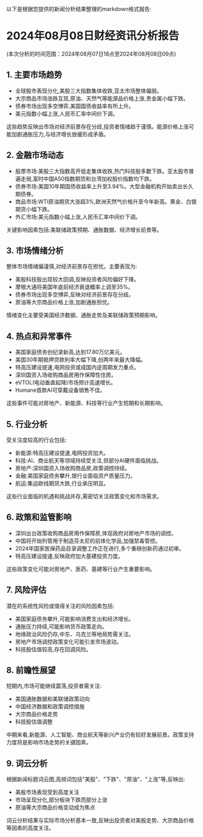 以下是根据您提供的新闻分析结果整理的markdown格式报告:

# 2024年08月08日财经资讯分析报告

(本次分析的时间范围：2024年08月07日18点至2024年08月08日09点)

## 1. 主要市场趋势

- 全球股市表现分化,美股三大指数集体收跌,亚太市场整体偏弱。
- 大宗商品市场涨跌互现,原油、天然气等能源品价格上涨,贵金属小幅下跌。
- 债券市场出现多空博弈,美国国债收益率有所上升。
- 美元指数小幅上涨,人民币汇率中间价下调。

这些趋势反映出市场对经济前景存在分歧,投资者情绪趋于谨慎。能源价格上涨可能加剧通胀压力,与经济增长放缓形成矛盾。

## 2. 金融市场动态

- 股票市场:美股三大指数高开低走集体收跌,热门科技股多数下跌。亚太股市普遍走弱,富时中国A50指数期货和台湾加权股价指数均下跌。
- 债券市场:美国10年期国债收益率上升至3.94%。大型金融机构开始卖出长久期债券。
- 商品市场:WTI原油期货大涨超3%,欧洲天然气价格升至今年新高。黄金、白银期货小幅下跌。
- 外汇市场:美元指数小幅上涨,人民币汇率中间价下调。

关键影响因素包括:美联储政策预期、通胀数据、经济增长前景等。

## 3. 市场情绪分析

整体市场情绪偏谨慎,对经济前景存在担忧。主要表现为:

- 美股科技股出现较大回调,反映投资者风险偏好下降。
- 摩根大通将美国年底前经济衰退概率上调至35%。
- 债券市场出现多空博弈,反映对经济前景存在分歧。
- 原油等大宗商品价格上涨,加剧通胀担忧。

情绪变化主要受美国经济数据、通胀走势及美联储政策预期影响。

## 4. 热点和异常事件

- 美国家庭债务创纪录新高,达到17.80万亿美元。
- 美国30年期抵押贷款利率大幅下降,创两年来最大降幅。
- 特高压建设提速,电网投资或成国内逆周期发力重点。
- 深圳国资入场收购商品房用作保障性住房。
- eVTOL(电动垂直起降)市场预计高速增长。
- Humane首款AI可穿戴设备销售不佳。

这些事件可能对房地产、新能源、科技等行业产生短期和长期影响。

## 5. 行业分析

受关注度较高的行业包括:

- 新能源:特高压建设提速,电网投资加大。
- 科技:AI、商业航天等领域持续受关注,但部分AI硬件面临挑战。
- 房地产:深圳国资入场收购商品房,政策调控持续。
- 金融:美国家庭债务攀升,银行业面临资产质量压力。
- 航运:集运欧线期货大跌,行业承压明显。

这些行业面临的机遇和挑战并存,需密切关注政策变化和市场需求。

## 6. 政策和监管影响

- 深圳出台政策收购商品房用作保障房,体现政府对房地产市场的调控。
- 中国将开始列管用于制造芬太尼的前体化学品,加强禁毒管控。
- 2024年国家医保药品目录调整工作正在进行,多个重磅创新药通过初审。
- 特高压建设提速,反映政府加大基建投资力度。

这些政策变化可能对房地产、医药、基建等行业产生重要影响。

## 7. 风险评估

潜在的系统性风险或值得关注的风险因素包括:

- 美国家庭债务攀升,可能影响消费支出和经济增长。
- 通胀压力持续,可能影响货币政策走向。
- 地缘政治风险仍存,中东、乌克兰等地局势需关注。
- 房地产市场调控政策变化可能引发市场波动。
- 科技股估值较高,存在回调风险。

## 8. 前瞻性展望

短期内,市场可能继续震荡,投资者需关注:

- 美国通胀数据和美联储政策动向
- 中国经济数据和政策调控措施
- 大宗商品价格走势
- 科技股估值调整

中期来看,新能源、人工智能、商业航天等新兴产业仍有较好发展前景。政策支持力度将是影响市场走势的关键因素。

## 9. 词云分析

根据新闻标题词云图,高频词包括"美股"、"下跌"、"原油"、"上涨"等,反映出:

- 美股市场表现受到高度关注
- 市场呈现分化,部分板块下跌而部分上涨
- 原油等大宗商品价格变动成为焦点

词云分析结果与实际市场分析基本一致,反映出投资者对美股走势、大宗商品价格等因素的高度关注。